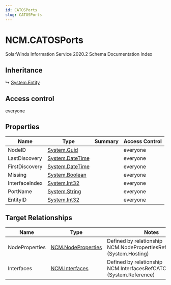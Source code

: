 ```yaml
---
id: CATOSPorts
slug: CATOSPorts
---
```


# NCM.CATOSPorts

SolarWinds Information Service 2020.2 Schema Documentation Index

## Inheritance

↳ [System.Entity](./../System/Entity)

## Access control

everyone

## Properties

| Name | Type | Summary | Access Control |
| ------ | ------ | ------ | ------ |
| NodeID | [System.Guid](https://docs.microsoft.com/en-us/dotnet/api/system.guid) |  | everyone |
| LastDiscovery | [System.DateTime](https://docs.microsoft.com/en-us/dotnet/api/system.datetime) |  | everyone |
| FirstDiscovery | [System.DateTime](https://docs.microsoft.com/en-us/dotnet/api/system.datetime) |  | everyone |
| Missing | [System.Boolean](https://docs.microsoft.com/en-us/dotnet/api/system.boolean) |  | everyone |
| InterfaceIndex | [System.Int32](https://docs.microsoft.com/en-us/dotnet/api/system.int32) |  | everyone |
| PortName | [System.String](https://docs.microsoft.com/en-us/dotnet/api/system.string) |  | everyone |
| EntityID | [System.Int32](https://docs.microsoft.com/en-us/dotnet/api/system.int32) |  | everyone |

## Target Relationships

| Name | Type | Notes |
| ------ | ------ | ------ |
| NodeProperties | [NCM.NodeProperties](./../NCM/NodeProperties) | Defined by relationship NCM.NodePropertiesRefCATOSPorts (System.Hosting) |
| Interfaces | [NCM.Interfaces](./../NCM/Interfaces) | Defined by relationship NCM.InterfacesRefCATOSPorts (System.Reference) |

